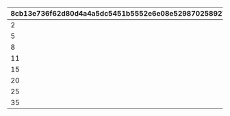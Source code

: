 |8cb13e736f62d80d4a4a5dc5451b5552e6e08e52987025892715c10f43c6032f|91f5672a6f1882deac27047d78a2c2b291889017824f6f2d853532271fd8bcd8|a4f16eae3079d83cd5540cc70fc39c37be2e3a18521946397d810de002e40fe4|15849ae16c48fc788a7f49faef41bda103eb6ce82ea8a6ccc787eea8f7f000a7|f833b412748d2cf28319052ba24a421af23f7860fa3f22f57f8c0b147646562d|
| --- | --- | --- | --- | --- |
|2|3|4|300|1|
|5|6|7|600|2|
|8|9|10|1000|3|
|11|12|13|1500|4|
|15|16|17|2000|5|
|20|21|22|4000|6|
|25|26|27|5000|7|
|35|36|37|6000|8|